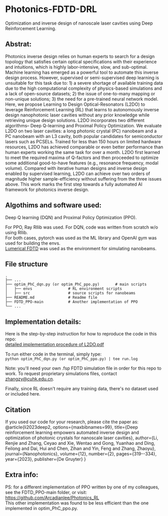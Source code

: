 # Photonics-FDTD-DRL
Optimization and inverse design of nanoscale laser cavities using Deep Reinforcement Learning.

## Abstrat:<br/>
Photonics inverse design relies on human experts to search for a design topology
that satisfies certain optical specifications with their experience and intuitions,
which is highly labor-intensive, slow, and sub-optimal. Machine learning has
emerged as a powerful tool to automate this inverse design process. However,
supervised or semi-supervised deep learning is unsuitable for this task due to: 1) a
severe shortage of available training data due to the high computational complexity
of physics-based simulations and a lack of open-source datasets; 2) the issue
of one-to-many mapping or non-unique solutions; 3) the need for a pre-trained
neural network model. Here, we propose Learning to Design Optical-Resonators
(L2DO) to leverage Reinforcement Learning (RL) that learns to autonomously
inverse design nanophotonic laser cavities without any prior knowledge while
retrieving unique design solutions. L2DO incorporates two different algorithms–
Deep Q-learning and Proximal Policy Optimization. We evaluate L2DO on two
laser cavities: a long photonic crystal (PC) nanobeam and a PC nanobeam with
an L3 cavity, both popular candidates for semiconductor lasers such as PCSELs.
Trained for less than 150 hours on limited hardware resources, L2DO has achieved
comparable or even better performance than human experts working the same
task for over a month. L2DO first learned to meet the required maxima of 
Q-factors and then proceeded to optimize some additional good-to-have features (e.g.,
resonance frequency, modal volume). Compared with iterative human designs and
inverse design enabled by supervised learning, L2DO can achieve over two orders
of magnitude higher sample-efficiency without suffering from the three issues
above. This work marks the first step towards a fully automated AI framework for
photonics inverse design.

## Algothims and software used:<br/>
Deep Q learning (DQN) and Proximal Policy Optimization (PPO).

For PPO, Ray Rllib was used. For DQN, code was written from scratch w/o using Rllib.<br/>
For both cases, pytorch was used as the ML library and OpenAI gym was used for building the envs.<br/>
[Lumerical FDTD](https://www.lumerical.com) was used as the environment for simulating nanobeams.

## File structure
    .
    ├── ...
    ├── optim_PhC_dqn.py (or optim_PhC_ppo.py)       # main scripts
    │   ├── envs                # RL environment scripts
    │   ├── src                 # source scripts for nanobeams
    ├── README.md               # Readme file
    ├── FDTD_PPO-main           # Another implementation of PPO
    └── ...

## Implementation details:<br/>
Here is the step-by-step instruction for how to reproduce the code in this repo:<br/>
[detailed implementation procedure of L2DO.pdf](https://github.com/Arcadianlee/Photonics-FDTD-DRL/files/9121046/detailed.implementation.procedure.of.L2DO.pdf)

To run either code in the terminal, simply type:<br/>
`python optim_PhC_dqn.py (or optim_PhC_ppo.py) | tee run.log`

Note: you'll need your own .fsp FDTD simulation file in order for this repo to work. To request proprietary simulations files, contact zhangzy@cuhk.edu.cn.

Finally, since RL doesn't require any training data, there's no dataset used or included here. 

## Citation
If you used our code for your research, please cite the paper as:
@article{li2023deep2,
  options={maxbibnames=99},
  title={Deep reinforcement learning empowers automated inverse design and optimization of photonic crystals for nanoscale laser cavities},
  author={Li, Renjie and Zhang, Ceyao and Xie, Wentao and Gong, Yuanhao and Ding, Feilong and Dai, Hui and Chen, Zihan and Yin, Feng and Zhang, Zhaoyu},
  journal={Nanophotonics},
  volume={12},
  number={2},
  pages={319--334},
  year={2023},
  publisher={De Gruyter}
}

## Extra info:<br/>
PS: for a different implementation of PPO written by one of my colleagues, see the FDTD_PPO-main folder, or visit: https://github.com/Arcadianlee/Photonics_RL <br/>
This other implementation was found to be less efficient than the one implemented in optim_PhC_ppo.py.


